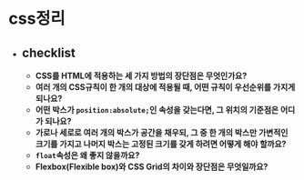 # css정리

* ## checklist
    * __CSS를 HTML에 적용하는 세 가지 방법의 장단점은 무엇인가요?__
    * __여러 개의 CSS규칙이 한 개의 대상에 적용될 때, 어떤 규칙이 우선순위를 가지게 되나요?__
    * __어떤 박스가 `position:absolute;`인 속성을 갖는다면, 그 위치의 기준점은 어디가 되나요?__
    * __가로나 세로로 여러 개의 박스가 공간을 채우되, 그 중 한 개의 박스만 가변적인 크기를 가지고 나머지 박스는 고정된 크기를 갖게 하려면 어떻게 해야 할까요?__
    * __`float`속성은 왜 좋지 않을까요?__
    * __Flexbox(Flexible box)와 CSS Grid의 차이와 장단점은 무엇일까요?__